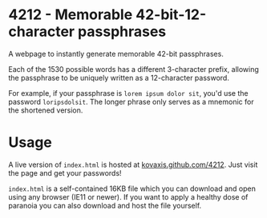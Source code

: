 
# 4212  -  Memorable 42-bit-12-character passphrases

A webpage to instantly generate memorable 42-bit passphrases.

Each of the 1530 possible words has a different 3-character prefix, allowing the passphrase to be
uniquely written as a 12-character password.

For example, if your passphrase is `lorem ipsum dolor sit`, you'd use the password `loripsdolsit`.
The longer phrase only serves as a mnemonic for the shortened version.

# Usage

A live version of `index.html` is hosted at
[kovaxis.github.com/4212](https://kovaxis.github.io/4212).
Just visit the page and get your passwords!

`index.html` is a self-contained 16KB file which you can download and open using any browser (IE11
or newer).
If you want to apply a healthy dose of paranoia you can also download and host the file yourself.
